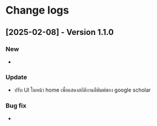 # Change logs

## [2025-02-08] - Version 1.1.0
### New
-
### Update
- ปรับ UI ในหน้า home เพื่อแสดงสถิติงานตีพิมพ์ของ google scholar 
### Bug fix
-